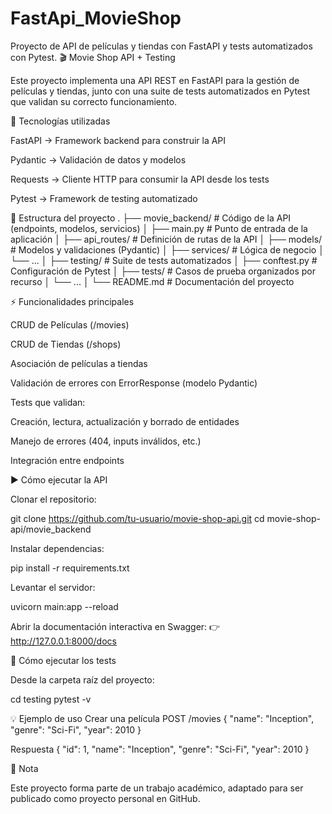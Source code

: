 # FastApi_MovieShop
Proyecto de API de películas y tiendas con FastAPI y tests automatizados con Pytest.
🎬 Movie Shop API + Testing

Este proyecto implementa una API REST en FastAPI para la gestión de películas y tiendas, junto con una suite de tests automatizados en Pytest que validan su correcto funcionamiento.

🚀 Tecnologías utilizadas

FastAPI → Framework backend para construir la API

Pydantic → Validación de datos y modelos

Requests → Cliente HTTP para consumir la API desde los tests

Pytest → Framework de testing automatizado

📂 Estructura del proyecto
.
├── movie_backend/       # Código de la API (endpoints, modelos, servicios)
│   ├── main.py          # Punto de entrada de la aplicación
│   ├── api_routes/      # Definición de rutas de la API
│   ├── models/          # Modelos y validaciones (Pydantic)
│   ├── services/        # Lógica de negocio
│   └── ...
│
├── testing/             # Suite de tests automatizados
│   ├── conftest.py      # Configuración de Pytest
│   ├── tests/           # Casos de prueba organizados por recurso
│   └── ...
│
└── README.md            # Documentación del proyecto

⚡ Funcionalidades principales

CRUD de Películas (/movies)

CRUD de Tiendas (/shops)

Asociación de películas a tiendas

Validación de errores con ErrorResponse (modelo Pydantic)

Tests que validan:

Creación, lectura, actualización y borrado de entidades

Manejo de errores (404, inputs inválidos, etc.)

Integración entre endpoints

▶️ Cómo ejecutar la API

Clonar el repositorio:

git clone https://github.com/tu-usuario/movie-shop-api.git
cd movie-shop-api/movie_backend


Instalar dependencias:

pip install -r requirements.txt


Levantar el servidor:

uvicorn main:app --reload


Abrir la documentación interactiva en Swagger:
👉 http://127.0.0.1:8000/docs

🧪 Cómo ejecutar los tests

Desde la carpeta raíz del proyecto:

cd testing
pytest -v

💡 Ejemplo de uso
Crear una película
POST /movies
{
  "name": "Inception",
  "genre": "Sci-Fi",
  "year": 2010
}

Respuesta
{
  "id": 1,
  "name": "Inception",
  "genre": "Sci-Fi",
  "year": 2010
}

📌 Nota

Este proyecto forma parte de un trabajo académico, adaptado para ser publicado como proyecto personal en GitHub.
